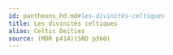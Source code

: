 ```yaml
---
id: pantheons_hd.md#les-divinités-celtiques
title: Les divinités celtiques
alias: Celtic Deities
source: (MDR p414)(SRD p360)
---
```



